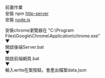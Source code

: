 前置作業 </br>
安裝   npm [http-server ](https://www.npmjs.com/package/http-server)</br>
安裝   [node.js ](https://nodejs.org/en/)</br>

安裝chrome瀏覽器在 "C:\Program Files\Google\Chrome\Application\chrome.exe" </br>
▼</br>
開啟後端Server.bat</br>
▼</br>
開啟前端網頁.bat</br>
▼</br>
輸入write在案按鈕，會產出檔案data.json</br>

